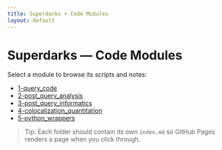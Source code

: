 ```yaml
---
title: Superdarks • Code Modules
layout: default
---
```


# Superdarks — Code Modules

Select a module to browse its scripts and notes:

- [1-query_code](./1-query_code/)
- [2-post_query_analysis](./2-post_query_analysis/)
- [3-post_query_informatics](./3-post_query_informatics/)
- [4-colocalization_quantitation](./4-colocalization_quantitation/)
- [5-python_wrappers](./5-python_wrappers/)

> Tip: Each folder should contain its own `index.md` so GitHub Pages renders a page when you click through.
